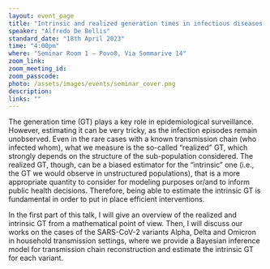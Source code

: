 ```yaml
---
layout: event_page
title: "Intrinsic and realized generation times in infectious diseases outbreaks"
speaker: "Alfredo De Bellis"
standard_date: "18th April 2023"
time: "4:00pm"
where: "Seminar Room 1 – Povo0, Via Sommarive 14"
zoom_link: 
zoom_meeting_id:
zoom_passcode:
photo: /assets/images/events/seminar_cover.png
description:
links: ""
---
```


The generation time (GT) plays a key role in epidemiological surveillance. However, estimating it can be very tricky, as the infection episodes remain unobserved. Even in the rare cases with a known transmission chain (who infected whom), what we measure is the so-called “realized” GT, which strongly depends on the structure of the sub-population considered. The realized GT, though, can be a biased estimator for the “intrinsic” one (i.e., the GT we would observe in unstructured populations), that is a more appropriate quantity to consider for modeling purposes or/and to inform public health decisions. Therefore, being able to estimate the intrinsic GT is fundamental in order to put in place efficient interventions.

In the first part of this talk, I will give an overview of the realized and intrinsic GT from a mathematical point of view. Then, I will discuss our works on the cases of the SARS-CoV-2 variants Alpha, Delta and Omicron in household transmission settings,
where we provide a Bayesian inference model for transmission chain reconstruction and estimate the intrinsic GT for each variant.